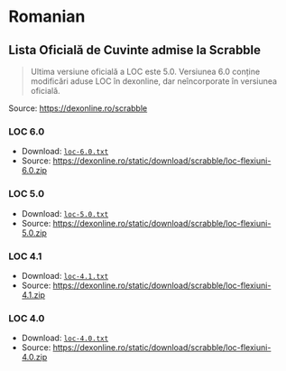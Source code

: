# Romanian

## Lista Oficială de Cuvinte admise la Scrabble

> Ultima versiune oficială a LOC este 5.0. Versiunea 6.0 conține modificări aduse LOC în dexonline, dar neîncorporate în versiunea oficială.

Source: https://dexonline.ro/scrabble

### LOC 6.0

- Download: [`loc-6.0.txt`](loc-6.0.txt)
- Source: https://dexonline.ro/static/download/scrabble/loc-flexiuni-6.0.zip

### LOC 5.0

- Download: [`loc-5.0.txt`](loc-5.0.txt)
- Source: https://dexonline.ro/static/download/scrabble/loc-flexiuni-5.0.zip

### LOC 4.1

- Download: [`loc-4.1.txt`](loc-4.1.txt)
- Source: https://dexonline.ro/static/download/scrabble/loc-flexiuni-4.1.zip

### LOC 4.0

- Download: [`loc-4.0.txt`](loc-4.0.txt)
- Source: https://dexonline.ro/static/download/scrabble/loc-flexiuni-4.0.zip
